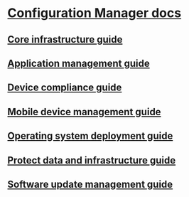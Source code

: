 # [Configuration Manager docs](index.md)
## [Core infrastructure guide](core/understand/introduction.md)
## [Application management guide](apps\understand\introduction-to-application-management.md)
## [Device compliance guide](compliance\understand\ensure-device-compliance.md)
## [Mobile device management guide](mdm\understand\manage-mobile-devices-with-on-premises-infrastructure.md)
## [Operating system deployment guide](osd\understand\introduction-to-operating-system-deployment.md)
## [Protect data and infrastructure guide](protect\understand\protect-data-and-site-infrastructure.md)
## [Software update management guide](sum\understand\software-updates-introduction.md)
